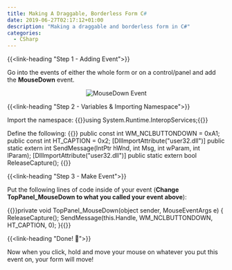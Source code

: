 ```yaml
---
title: Making A Draggable, Borderless Form C#
date: 2019-06-27T02:17:12+01:00
description: "Making a draggable and borderless form in C#"
categories:
  - CSharp
---
```


{{<link-heading "Step 1 - Adding Event">}}

Go into the events of either the whole form or on a control/panel and add the **MouseDown** event.
<center>

![MouseDown Event](https://ul.sbond.co/i/log/win/mousedownevent.png "MouseDown Event")

</center>

{{<link-heading "Step 2 - Variables & Importing Namespace">}}

Import the namespace:
{{<highlight cs>}}using System.Runtime.InteropServices;{{</highlight>}}

Define the following:
{{<highlight cs>}}
public const int WM_NCLBUTTONDOWN = 0xA1;
public const int HT_CAPTION = 0x2;
[DllImportAttribute("user32.dll")]
public static extern int SendMessage(IntPtr hWnd, int Msg, int wParam, int lParam);
[DllImportAttribute("user32.dll")]
public static extern bool ReleaseCapture();
{{</highlight>}}

{{<link-heading "Step 3 - Make Event">}}

Put the following lines of code inside of your event (**Change TopPanel_MouseDown to what you called your event above**):

{{<highlight cs>}}private void TopPanel_MouseDown(object sender, MouseEventArgs e)
{
    ReleaseCapture();
    SendMessage(this.Handle, WM_NCLBUTTONDOWN, HT_CAPTION, 0);
}{{</highlight>}}

{{<link-heading "Done! 🎉">}}

Now when you click, hold and move your mouse on whatever you put this event on, your form will move!
